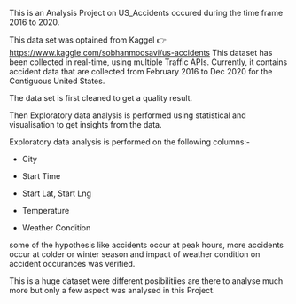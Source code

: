 This is an Analysis Project on US_Accidents occured during the time frame 2016 to 2020.

This data set was optained from Kaggel 👉https://www.kaggle.com/sobhanmoosavi/us-accidents
This dataset has been collected in real-time, using multiple Traffic APIs. Currently, it contains accident data that are collected from February 2016 to Dec 2020 for the Contiguous United States.

The data set is first cleaned to get a quality result.

Then Exploratory data analysis is performed using statistical and visualisation to get insights from the data.

Exploratory data analysis is performed on the following columns:-

- City

- Start Time

- Start Lat, Start Lng

- Temperature

- Weather Condition

some of the hypothesis like accidents occur at peak hours, more accidents occur at colder or winter season and impact of weather condition on accident occurances was verified.

This is a huge dataset were different posibilitiies are there to analyse much more but only a few aspect was analysed in this Project.

